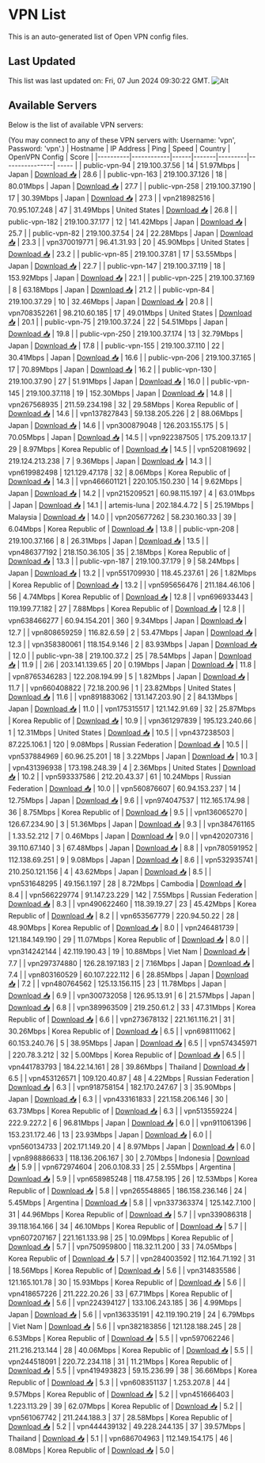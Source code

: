 # VPN List

This is an auto-generated list of Open VPN config files.

## Last Updated

This list was last updated on: Fri, 07 Jun 2024 09:30:22 GMT.
![Alt](https://repobeats.axiom.co/api/embed/186b98318ef1479477931607c1ad7d823f12451f.svg "Repobeats analytics image")

## Available Servers

Below is the list of available VPN servers:

(You may connect to any of these VPN servers with: Username: 'vpn', Password: 'vpn'.)
| Hostname | IP Address | Ping | Speed | Country | OpenVPN Config | Score |
|----------|------------|------|-------|---------|----------------| ----- |
| public-vpn-94 | 219.100.37.56 | 14 | 51.97Mbps | Japan | [Download 📥](./configs/server_0_JP.ovpn) | 28.6 |
| public-vpn-163 | 219.100.37.126 | 18 | 80.01Mbps | Japan | [Download 📥](./configs/server_1_JP.ovpn) | 27.7 |
| public-vpn-258 | 219.100.37.190 | 17 | 30.39Mbps | Japan | [Download 📥](./configs/server_2_JP.ovpn) | 27.3 |
| vpn218982516 | 70.95.107.248 | 47 | 31.49Mbps | United States | [Download 📥](./configs/server_3_US.ovpn) | 26.8 |
| public-vpn-182 | 219.100.37.177 | 12 | 141.42Mbps | Japan | [Download 📥](./configs/server_4_JP.ovpn) | 25.7 |
| public-vpn-82 | 219.100.37.54 | 24 | 22.28Mbps | Japan | [Download 📥](./configs/server_5_JP.ovpn) | 23.3 |
| vpn370019771 | 96.41.31.93 | 20 | 45.90Mbps | United States | [Download 📥](./configs/server_6_US.ovpn) | 23.2 |
| public-vpn-85 | 219.100.37.81 | 17 | 53.55Mbps | Japan | [Download 📥](./configs/server_7_JP.ovpn) | 22.7 |
| public-vpn-147 | 219.100.37.119 | 18 | 153.92Mbps | Japan | [Download 📥](./configs/server_8_JP.ovpn) | 22.1 |
| public-vpn-225 | 219.100.37.169 | 8 | 63.18Mbps | Japan | [Download 📥](./configs/server_9_JP.ovpn) | 21.2 |
| public-vpn-84 | 219.100.37.29 | 10 | 32.46Mbps | Japan | [Download 📥](./configs/server_10_JP.ovpn) | 20.8 |
| vpn708352261 | 98.210.60.185 | 17 | 49.01Mbps | United States | [Download 📥](./configs/server_11_US.ovpn) | 20.1 |
| public-vpn-75 | 219.100.37.24 | 22 | 54.51Mbps | Japan | [Download 📥](./configs/server_12_JP.ovpn) | 19.8 |
| public-vpn-250 | 219.100.37.174 | 13 | 32.79Mbps | Japan | [Download 📥](./configs/server_13_JP.ovpn) | 17.8 |
| public-vpn-155 | 219.100.37.110 | 22 | 30.41Mbps | Japan | [Download 📥](./configs/server_14_JP.ovpn) | 16.6 |
| public-vpn-206 | 219.100.37.165 | 17 | 70.89Mbps | Japan | [Download 📥](./configs/server_15_JP.ovpn) | 16.2 |
| public-vpn-130 | 219.100.37.90 | 27 | 51.91Mbps | Japan | [Download 📥](./configs/server_16_JP.ovpn) | 16.0 |
| public-vpn-145 | 219.100.37.118 | 19 | 152.30Mbps | Japan | [Download 📥](./configs/server_17_JP.ovpn) | 14.8 |
| vpn267568935 | 211.59.234.198 | 32 | 29.58Mbps | Korea Republic of | [Download 📥](./configs/server_18_KR.ovpn) | 14.6 |
| vpn137827843 | 59.138.205.226 | 2 | 88.06Mbps | Japan | [Download 📥](./configs/server_19_JP.ovpn) | 14.6 |
| vpn300879048 | 126.203.155.175 | 5 | 70.05Mbps | Japan | [Download 📥](./configs/server_20_JP.ovpn) | 14.5 |
| vpn922387505 | 175.209.13.17 | 29 | 8.97Mbps | Korea Republic of | [Download 📥](./configs/server_21_KR.ovpn) | 14.5 |
| vpn520819692 | 219.124.213.238 | 7 | 9.36Mbps | Japan | [Download 📥](./configs/server_22_JP.ovpn) | 14.3 |
| vpn619982498 | 121.129.47.178 | 32 | 8.06Mbps | Korea Republic of | [Download 📥](./configs/server_23_KR.ovpn) | 14.3 |
| vpn466601121 | 220.105.150.230 | 14 | 9.62Mbps | Japan | [Download 📥](./configs/server_24_JP.ovpn) | 14.2 |
| vpn215209521 | 60.98.115.197 | 4 | 63.01Mbps | Japan | [Download 📥](./configs/server_25_JP.ovpn) | 14.1 |
| artemis-luna | 202.184.4.72 | 5 | 25.19Mbps | Malaysia | [Download 📥](./configs/server_26_MY.ovpn) | 14.0 |
| vpn205677262 | 58.230.160.33 | 39 | 6.04Mbps | Korea Republic of | [Download 📥](./configs/server_27_KR.ovpn) | 13.8 |
| public-vpn-208 | 219.100.37.166 | 8 | 26.31Mbps | Japan | [Download 📥](./configs/server_28_JP.ovpn) | 13.5 |
| vpn486377192 | 218.150.36.105 | 35 | 2.18Mbps | Korea Republic of | [Download 📥](./configs/server_29_KR.ovpn) | 13.3 |
| public-vpn-187 | 219.100.37.179 | 9 | 58.24Mbps | Japan | [Download 📥](./configs/server_30_JP.ovpn) | 13.2 |
| vpn551709930 | 118.45.237.61 | 26 | 1.82Mbps | Korea Republic of | [Download 📥](./configs/server_31_KR.ovpn) | 13.2 |
| vpn595656476 | 211.184.46.106 | 56 | 4.74Mbps | Korea Republic of | [Download 📥](./configs/server_32_KR.ovpn) | 12.8 |
| vpn696933443 | 119.199.77.182 | 27 | 7.88Mbps | Korea Republic of | [Download 📥](./configs/server_33_KR.ovpn) | 12.8 |
| vpn638466277 | 60.94.154.201 | 360 | 9.34Mbps | Japan | [Download 📥](./configs/server_34_JP.ovpn) | 12.7 |
| vpn808659259 | 116.82.6.59 | 2 | 53.47Mbps | Japan | [Download 📥](./configs/server_35_JP.ovpn) | 12.3 |
| vpn358380061 | 118.154.9.146 | 2 | 83.93Mbps | Japan | [Download 📥](./configs/server_36_JP.ovpn) | 12.0 |
| public-vpn-38 | 219.100.37.2 | 25 | 78.54Mbps | Japan | [Download 📥](./configs/server_37_JP.ovpn) | 11.9 |
| 2i6 | 203.141.139.65 | 20 | 0.19Mbps | Japan | [Download 📥](./configs/server_38_JP.ovpn) | 11.8 |
| vpn8765346283 | 122.208.194.99 | 5 | 1.82Mbps | Japan | [Download 📥](./configs/server_39_JP.ovpn) | 11.7 |
| vpn660408822 | 72.18.200.96 | 1 | 23.82Mbps | United States | [Download 📥](./configs/server_40_US.ovpn) | 11.6 |
| vpn891883062 | 131.147.203.90 | 2 | 84.13Mbps | Japan | [Download 📥](./configs/server_41_JP.ovpn) | 11.0 |
| vpn175315517 | 121.142.91.69 | 32 | 25.87Mbps | Korea Republic of | [Download 📥](./configs/server_42_KR.ovpn) | 10.9 |
| vpn361297839 | 195.123.240.66 | 1 | 12.31Mbps | United States | [Download 📥](./configs/server_43_US.ovpn) | 10.5 |
| vpn437238503 | 87.225.106.1 | 120 | 9.08Mbps | Russian Federation | [Download 📥](./configs/server_44_RU.ovpn) | 10.5 |
| vpn537884969 | 60.96.25.201 | 18 | 3.22Mbps | Japan | [Download 📥](./configs/server_45_JP.ovpn) | 10.3 |
| vpn431396938 | 173.198.248.39 | 4 | 2.36Mbps | United States | [Download 📥](./configs/server_46_US.ovpn) | 10.2 |
| vpn593337586 | 212.20.43.37 | 61 | 10.24Mbps | Russian Federation | [Download 📥](./configs/server_47_RU.ovpn) | 10.0 |
| vpn560876607 | 60.94.153.237 | 14 | 12.75Mbps | Japan | [Download 📥](./configs/server_48_JP.ovpn) | 9.6 |
| vpn974047537 | 112.165.174.98 | 36 | 8.75Mbps | Korea Republic of | [Download 📥](./configs/server_49_KR.ovpn) | 9.5 |
| vpn136065270 | 126.67.234.90 | 3 | 51.36Mbps | Japan | [Download 📥](./configs/server_50_JP.ovpn) | 9.3 |
| vpn384761165 | 1.33.52.212 | 7 | 0.46Mbps | Japan | [Download 📥](./configs/server_51_JP.ovpn) | 9.0 |
| vpn420207316 | 39.110.67.140 | 3 | 67.48Mbps | Japan | [Download 📥](./configs/server_52_JP.ovpn) | 8.8 |
| vpn780591952 | 112.138.69.251 | 9 | 9.08Mbps | Japan | [Download 📥](./configs/server_53_JP.ovpn) | 8.6 |
| vpn532935741 | 210.250.121.156 | 4 | 43.62Mbps | Japan | [Download 📥](./configs/server_54_JP.ovpn) | 8.5 |
| vpn531648295 | 49.156.1.197 | 28 | 8.72Mbps | Cambodia | [Download 📥](./configs/server_55_KH.ovpn) | 8.4 |
| vpn566229774 | 91.147.23.229 | 142 | 7.55Mbps | Russian Federation | [Download 📥](./configs/server_56_RU.ovpn) | 8.3 |
| vpn490622460 | 118.39.19.27 | 23 | 45.42Mbps | Korea Republic of | [Download 📥](./configs/server_57_KR.ovpn) | 8.2 |
| vpn653567779 | 220.94.50.22 | 28 | 48.90Mbps | Korea Republic of | [Download 📥](./configs/server_58_KR.ovpn) | 8.0 |
| vpn246481739 | 121.184.149.190 | 29 | 11.07Mbps | Korea Republic of | [Download 📥](./configs/server_59_KR.ovpn) | 8.0 |
| vpn314242144 | 42.119.190.43 | 19 | 10.88Mbps | Viet Nam | [Download 📥](./configs/server_60_VN.ovpn) | 7.7 |
| vpn297374880 | 126.28.197.183 | 2 | 7.16Mbps | Japan | [Download 📥](./configs/server_61_JP.ovpn) | 7.4 |
| vpn803160529 | 60.107.222.112 | 6 | 28.85Mbps | Japan | [Download 📥](./configs/server_62_JP.ovpn) | 7.2 |
| vpn480764562 | 125.13.156.115 | 23 | 11.78Mbps | Japan | [Download 📥](./configs/server_63_JP.ovpn) | 6.9 |
| vpn300732058 | 126.95.13.91 | 6 | 21.57Mbps | Japan | [Download 📥](./configs/server_64_JP.ovpn) | 6.8 |
| vpn389963509 | 219.250.61.2 | 33 | 47.31Mbps | Korea Republic of | [Download 📥](./configs/server_65_KR.ovpn) | 6.6 |
| vpn273678132 | 221.161.116.21 | 31 | 30.26Mbps | Korea Republic of | [Download 📥](./configs/server_66_KR.ovpn) | 6.5 |
| vpn698111062 | 60.153.240.76 | 5 | 38.95Mbps | Japan | [Download 📥](./configs/server_67_JP.ovpn) | 6.5 |
| vpn574345971 | 220.78.3.212 | 32 | 5.00Mbps | Korea Republic of | [Download 📥](./configs/server_68_KR.ovpn) | 6.5 |
| vpn441783793 | 184.22.14.161 | 28 | 39.86Mbps | Thailand | [Download 📥](./configs/server_69_TH.ovpn) | 6.5 |
| vpn453126571 | 109.120.40.87 | 48 | 4.22Mbps | Russian Federation | [Download 📥](./configs/server_70_RU.ovpn) | 6.3 |
| vpn918758154 | 182.170.247.67 | 3 | 35.90Mbps | Japan | [Download 📥](./configs/server_71_JP.ovpn) | 6.3 |
| vpn433161833 | 221.158.206.146 | 30 | 63.73Mbps | Korea Republic of | [Download 📥](./configs/server_72_KR.ovpn) | 6.3 |
| vpn513559224 | 222.9.227.2 | 6 | 96.81Mbps | Japan | [Download 📥](./configs/server_73_JP.ovpn) | 6.0 |
| vpn911061396 | 153.231.172.46 | 13 | 23.93Mbps | Japan | [Download 📥](./configs/server_74_JP.ovpn) | 6.0 |
| vpn560134733 | 202.171.149.20 | 4 | 8.97Mbps | Japan | [Download 📥](./configs/server_75_JP.ovpn) | 6.0 |
| vpn898886633 | 118.136.206.167 | 30 | 2.70Mbps | Indonesia | [Download 📥](./configs/server_76_ID.ovpn) | 5.9 |
| vpn672974604 | 206.0.108.33 | 25 | 2.55Mbps | Argentina | [Download 📥](./configs/server_77_AR.ovpn) | 5.9 |
| vpn658985248 | 118.47.58.195 | 26 | 12.53Mbps | Korea Republic of | [Download 📥](./configs/server_78_KR.ovpn) | 5.8 |
| vpn265548865 | 186.158.236.146 | 24 | 5.45Mbps | Argentina | [Download 📥](./configs/server_79_AR.ovpn) | 5.8 |
| vpn337363374 | 125.142.7.100 | 31 | 44.96Mbps | Korea Republic of | [Download 📥](./configs/server_80_KR.ovpn) | 5.7 |
| vpn339086318 | 39.118.164.166 | 34 | 46.10Mbps | Korea Republic of | [Download 📥](./configs/server_81_KR.ovpn) | 5.7 |
| vpn607207167 | 221.161.133.98 | 25 | 10.09Mbps | Korea Republic of | [Download 📥](./configs/server_82_KR.ovpn) | 5.7 |
| vpn750959800 | 118.32.11.200 | 33 | 74.05Mbps | Korea Republic of | [Download 📥](./configs/server_83_KR.ovpn) | 5.7 |
| vpn284003592 | 112.164.71.192 | 31 | 18.56Mbps | Korea Republic of | [Download 📥](./configs/server_84_KR.ovpn) | 5.6 |
| vpn314835586 | 121.165.101.78 | 30 | 15.93Mbps | Korea Republic of | [Download 📥](./configs/server_85_KR.ovpn) | 5.6 |
| vpn418657226 | 211.222.20.26 | 33 | 67.71Mbps | Korea Republic of | [Download 📥](./configs/server_86_KR.ovpn) | 5.6 |
| vpn224394127 | 133.106.243.185 | 36 | 4.99Mbps | Japan | [Download 📥](./configs/server_87_JP.ovpn) | 5.6 |
| vpn136335191 | 42.119.190.219 | 24 | 6.79Mbps | Viet Nam | [Download 📥](./configs/server_88_VN.ovpn) | 5.6 |
| vpn382183856 | 121.128.188.245 | 28 | 6.53Mbps | Korea Republic of | [Download 📥](./configs/server_89_KR.ovpn) | 5.5 |
| vpn597062246 | 211.216.213.144 | 28 | 40.06Mbps | Korea Republic of | [Download 📥](./configs/server_90_KR.ovpn) | 5.5 |
| vpn244518091 | 220.72.234.118 | 31 | 11.21Mbps | Korea Republic of | [Download 📥](./configs/server_91_KR.ovpn) | 5.5 |
| vpn419493823 | 59.15.236.99 | 38 | 36.66Mbps | Korea Republic of | [Download 📥](./configs/server_92_KR.ovpn) | 5.3 |
| vpn608351137 | 1.253.207.8 | 44 | 9.57Mbps | Korea Republic of | [Download 📥](./configs/server_93_KR.ovpn) | 5.2 |
| vpn451666403 | 1.223.113.29 | 39 | 62.07Mbps | Korea Republic of | [Download 📥](./configs/server_94_KR.ovpn) | 5.2 |
| vpn561067742 | 211.244.188.3 | 37 | 28.58Mbps | Korea Republic of | [Download 📥](./configs/server_95_KR.ovpn) | 5.2 |
| vpn444439132 | 49.228.244.135 | 37 | 39.57Mbps | Thailand | [Download 📥](./configs/server_96_TH.ovpn) | 5.1 |
| vpn686704963 | 112.149.154.175 | 46 | 8.08Mbps | Korea Republic of | [Download 📥](./configs/server_97_KR.ovpn) | 5.0 |
